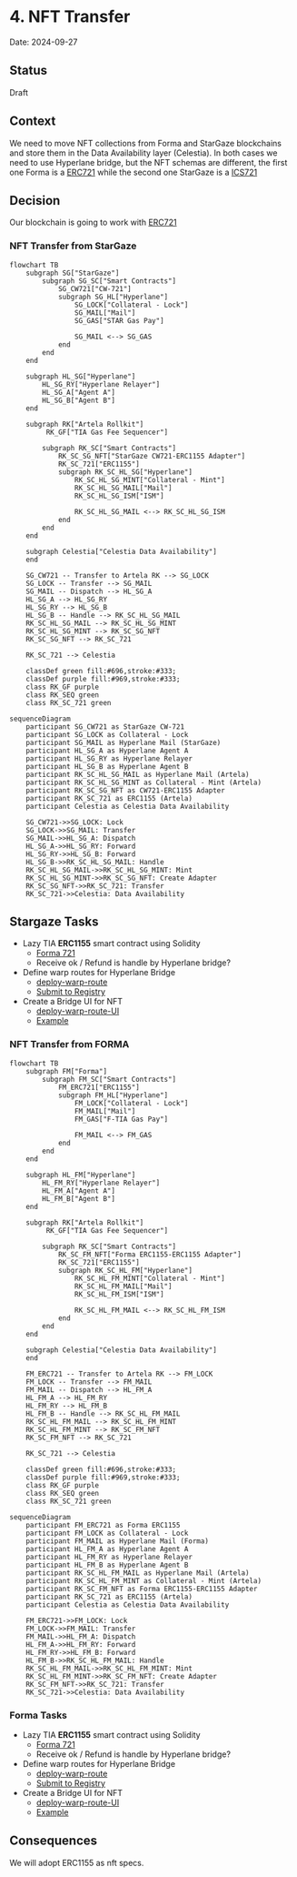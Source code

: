 # 4. NFT Transfer

Date: 2024-09-27

## Status

Draft

## Context

We need to move NFT collections from Forma and StarGaze blockchains and store them in the Data Availability layer (Celestia).
In both cases we need to use Hyperlane bridge, but the NFT schemas are different, the first one Forma is a [ERC721](https://github.com/forma-dev/sdk/tree/main/contracts) while the second one StarGaze is a [ICS721](https://github.com/cosmos/ibc/blob/main/spec/app/ics-721-nft-transfer/README.md)

## Decision

Our blockchain is going to work with [ERC721](https://eips.ethereum.org/EIPS/eip-721)

### NFT Transfer from StarGaze

```mermaid
flowchart TB
    subgraph SG["StarGaze"]
        subgraph SG_SC["Smart Contracts"]
            SG_CW721["CW-721"]
            subgraph SG_HL["Hyperlane"]
                SG_LOCK["Collateral - Lock"]
                SG_MAIL["Mail"]
                SG_GAS["STAR Gas Pay"]

                SG_MAIL <--> SG_GAS
            end
        end
    end

    subgraph HL_SG["Hyperlane"]
        HL_SG_RY["Hyperlane Relayer"]
        HL_SG_A["Agent A"]
        HL_SG_B["Agent B"]
    end

    subgraph RK["Artela Rollkit"]
         RK_GF["TIA Gas Fee Sequencer"]

        subgraph RK_SC["Smart Contracts"]
            RK_SC_SG_NFT["StarGaze CW721-ERC1155 Adapter"]
            RK_SC_721["ERC1155"]
            subgraph RK_SC_HL_SG["Hyperlane"]
                RK_SC_HL_SG_MINT["Collateral - Mint"]
                RK_SC_HL_SG_MAIL["Mail"]
                RK_SC_HL_SG_ISM["ISM"]

                RK_SC_HL_SG_MAIL <--> RK_SC_HL_SG_ISM
            end
        end
    end

    subgraph Celestia["Celestia Data Availability"]
    end

    SG_CW721 -- Transfer to Artela RK --> SG_LOCK
    SG_LOCK -- Transfer --> SG_MAIL
    SG_MAIL -- Dispatch --> HL_SG_A
    HL_SG_A --> HL_SG_RY
    HL_SG_RY --> HL_SG_B
    HL_SG_B -- Handle --> RK_SC_HL_SG_MAIL
    RK_SC_HL_SG_MAIL --> RK_SC_HL_SG_MINT
    RK_SC_HL_SG_MINT --> RK_SC_SG_NFT
    RK_SC_SG_NFT --> RK_SC_721

    RK_SC_721 --> Celestia

    classDef green fill:#696,stroke:#333;
    classDef purple fill:#969,stroke:#333;
    class RK_GF purple
    class RK_SEQ green
    class RK_SC_721 green
```

```mermaid
sequenceDiagram
    participant SG_CW721 as StarGaze CW-721
    participant SG_LOCK as Collateral - Lock
    participant SG_MAIL as Hyperlane Mail (StarGaze)
    participant HL_SG_A as Hyperlane Agent A
    participant HL_SG_RY as Hyperlane Relayer
    participant HL_SG_B as Hyperlane Agent B
    participant RK_SC_HL_SG_MAIL as Hyperlane Mail (Artela)
    participant RK_SC_HL_SG_MINT as Collateral - Mint (Artela)
    participant RK_SC_SG_NFT as CW721-ERC1155 Adapter
    participant RK_SC_721 as ERC1155 (Artela)
    participant Celestia as Celestia Data Availability

    SG_CW721->>SG_LOCK: Lock
    SG_LOCK->>SG_MAIL: Transfer
    SG_MAIL->>HL_SG_A: Dispatch
    HL_SG_A->>HL_SG_RY: Forward
    HL_SG_RY->>HL_SG_B: Forward
    HL_SG_B->>RK_SC_HL_SG_MAIL: Handle
    RK_SC_HL_SG_MAIL->>RK_SC_HL_SG_MINT: Mint
    RK_SC_HL_SG_MINT->>RK_SC_SG_NFT: Create Adapter
    RK_SC_SG_NFT->>RK_SC_721: Transfer
    RK_SC_721->>Celestia: Data Availability
```

## **Stargaze Tasks**

- Lazy TIA **ERC1155** smart contract using Solidity
  - [Forma 721](https://github.com/forma-dev/sdk/tree/main/contracts)
  - Receive ok / Refund is handle by Hyperlane bridge?
- Define warp routes for Hyperlane Bridge
  - [deploy-warp-route](https://docs.hyperlane.xyz/docs/guides/deploy-warp-route})
  - [Submit to Registry](https://github.com/changesets/changesets/blob/main/docs/adding-a-changeset.md)
- Create a Bridge UI for NFT
  - [deploy-warp-route-UI](https://docs.hyperlane.xyz/docs/guides/deploy-warp-route-UI#fork--customize-the-ui)
  - [Example](https://github.com/forma-dev/hyperlane-bridge-ui)

### NFT Transfer from FORMA

```mermaid
flowchart TB
    subgraph FM["Forma"]
        subgraph FM_SC["Smart Contracts"]
            FM_ERC721["ERC1155"]
            subgraph FM_HL["Hyperlane"]
                FM_LOCK["Collateral - Lock"]
                FM_MAIL["Mail"]
                FM_GAS["F-TIA Gas Pay"]

                FM_MAIL <--> FM_GAS
            end
        end
    end

    subgraph HL_FM["Hyperlane"]
        HL_FM_RY["Hyperlane Relayer"]
        HL_FM_A["Agent A"]
        HL_FM_B["Agent B"]
    end

    subgraph RK["Artela Rollkit"]
         RK_GF["TIA Gas Fee Sequencer"]

        subgraph RK_SC["Smart Contracts"]
            RK_SC_FM_NFT["Forma ERC1155-ERC1155 Adapter"]
            RK_SC_721["ERC1155"]
            subgraph RK_SC_HL_FM["Hyperlane"]
                RK_SC_HL_FM_MINT["Collateral - Mint"]
                RK_SC_HL_FM_MAIL["Mail"]
                RK_SC_HL_FM_ISM["ISM"]

                RK_SC_HL_FM_MAIL <--> RK_SC_HL_FM_ISM
            end
        end
    end

    subgraph Celestia["Celestia Data Availability"]
    end

    FM_ERC721 -- Transfer to Artela RK --> FM_LOCK
    FM_LOCK -- Transfer --> FM_MAIL
    FM_MAIL -- Dispatch --> HL_FM_A
    HL_FM_A --> HL_FM_RY
    HL_FM_RY --> HL_FM_B
    HL_FM_B -- Handle --> RK_SC_HL_FM_MAIL
    RK_SC_HL_FM_MAIL --> RK_SC_HL_FM_MINT
    RK_SC_HL_FM_MINT --> RK_SC_FM_NFT
    RK_SC_FM_NFT --> RK_SC_721

    RK_SC_721 --> Celestia

    classDef green fill:#696,stroke:#333;
    classDef purple fill:#969,stroke:#333;
    class RK_GF purple
    class RK_SEQ green
    class RK_SC_721 green
```

```mermaid
sequenceDiagram
    participant FM_ERC721 as Forma ERC1155
    participant FM_LOCK as Collateral - Lock
    participant FM_MAIL as Hyperlane Mail (Forma)
    participant HL_FM_A as Hyperlane Agent A
    participant HL_FM_RY as Hyperlane Relayer
    participant HL_FM_B as Hyperlane Agent B
    participant RK_SC_HL_FM_MAIL as Hyperlane Mail (Artela)
    participant RK_SC_HL_FM_MINT as Collateral - Mint (Artela)
    participant RK_SC_FM_NFT as Forma ERC1155-ERC1155 Adapter
    participant RK_SC_721 as ERC1155 (Artela)
    participant Celestia as Celestia Data Availability

    FM_ERC721->>FM_LOCK: Lock
    FM_LOCK->>FM_MAIL: Transfer
    FM_MAIL->>HL_FM_A: Dispatch
    HL_FM_A->>HL_FM_RY: Forward
    HL_FM_RY->>HL_FM_B: Forward
    HL_FM_B->>RK_SC_HL_FM_MAIL: Handle
    RK_SC_HL_FM_MAIL->>RK_SC_HL_FM_MINT: Mint
    RK_SC_HL_FM_MINT->>RK_SC_FM_NFT: Create Adapter
    RK_SC_FM_NFT->>RK_SC_721: Transfer
    RK_SC_721->>Celestia: Data Availability
```

### **Forma Tasks**

- Lazy TIA **ERC1155** smart contract using Solidity
  - [Forma 721](https://github.com/forma-dev/sdk/tree/main/contracts)
  - Receive ok / Refund is handle by Hyperlane bridge?
- Define warp routes for Hyperlane Bridge
  - [deploy-warp-route](https://docs.hyperlane.xyz/docs/guides/deploy-warp-route})
  - [Submit to Registry](https://github.com/changesets/changesets/blob/main/docs/adding-a-changeset.md)
- Create a Bridge UI for NFT
  - [deploy-warp-route-UI](https://docs.hyperlane.xyz/docs/guides/deploy-warp-route-UI#fork--customize-the-ui)
  - [Example](https://github.com/forma-dev/hyperlane-bridge-ui)

## Consequences

We will adopt ERC1155 as nft specs.

